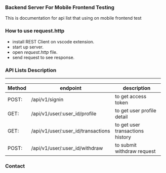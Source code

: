### Backend Server For Mobile Frontend Testing

This is documentation for api list that using on mobile frontend test

### How to use request.http

- install REST Client on vscode extension.
- start up server.
- open _request.http_ file.
- send request to see response.

### API Lists Description

---

| Method | endpoint                           | description                      |
| ------ | ---------------------------------- | -------------------------------- |
| POST:  | /api/v1/signin                     | to get access token              |
| GET:   | /api/v1/user/:user_id/profile      | to get user profile detail       |
| GET:   | /api/v1/user/:user_id/transactions | to get user transactions history |
| POST:  | /api/v1/user/:user_id/withdraw     | to submit withdraw request       |

### Contact
